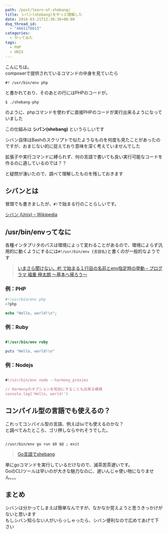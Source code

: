 ```yaml
---
path: /post/learn-of-shebang/
title: シバン(shebang)をやっと理解した
date: 2016-03-21T22:38:36+00:00
dsq_thread_id:
  - "4661178613"
categories:
  - やってみた
tags:
  - PHP
  - UNIX
---
```

こんにちは。  
composerで提供されているコマンドの中身を見ていたら

```
#! /usr/bin/env php
```

と書かれており、そのあとの行にはPHPのコードが。

```
$ ./shebang-php
```

のように、phpコマンドを使わずに直接PHPのコードが実行出来るようになっていました
  
この仕組みは **シバン(shebang)** というらしいです

シバン自体はBashのスクリプトで似たようなものを何度も見たことがあったのですが、おまじない的に捉えており意味を深く考えていませんでした
  
拡張子や実行コマンドに縛られず、何の言語で書いても良い実行可能なコードを作るのに適しているのでは？？
  
と疑問が湧いたので、調べて理解したものを残しておきます

<!--more-->

シバンとは
----------------------------------------

冒頭でも書きましたが、`#!`で始まる行のことらしいです。

[シバン (Unix) – Wikipedia](https://ja.wikipedia.org/wiki/%E3%82%B7%E3%83%90%E3%83%B3_(Unix))

/usr/bin/envってなに
----------------------------------------

各種インタプリタのパスは環境によって変わることがあるので、環境によらず汎用的に動くようにするには`#!/usr/bin/env {言語名}`と書くのが一般的なようです

> [いまさら聞けない、#! で始まる１行目の名前とenv指定時の挙動 – プログラマ 福重 伸太朗 ～基本へ帰ろう～](http://d.hatena.ne.jp/japanrock_pg/20100319/1268968887)

### 例：PHP

```php
#!/usr/bin/env php
<?php

echo "Hello, world!\n";
```

<h3>
  例：Ruby
</h3>

```ruby

#!/usr/bin/env ruby

puts "Hello, world!\n"
```

<h3>
  例：Nodejs
</h3>

```javascript

#!/usr/bin/env node --harmony_proxies

// Harmonyのオプションを有効にすることも出来る模様
console.log('Hello, world!')
```

<h2>
  コンパイル型の言語でも使えるの？
</h2>

<p>
  これってコンパイル型の言語、例えば<code>Go</code>でも使えるのかな？<br />
  と調べてみたところ、ゴリ押しならやれそうでした。
</p>

```

//usr/bin/env go run $0 $@ ; exit
```

<blockquote>
  <p>
    <a href="http://qiita.com/ando-masaki/items/323c6b08e07ec4538c3d">Go言語でshebang</a>
  </p>
  
</blockquote>

<p>
  単にgoコマンドを実行しているだけなので、滅茶苦茶遅いです。<br />
  GoのCLIツールは早いのが大きな魅力なのに、遅いんじゃ使い物になりません。。。
</p>

<h2>
  まとめ
</h2>

<p>
  シバンは分かってしまえば簡単なんですが、なかなか覚えようと思うきっかけがないと思います<br />
  もしシバン知らない人がいらっしゃったら、シバン便利なので広めてあげて下さい
</p>

<div style="font-size:0px;height:0px;line-height:0px;margin:0;padding:0;clear:both">
  
</div>